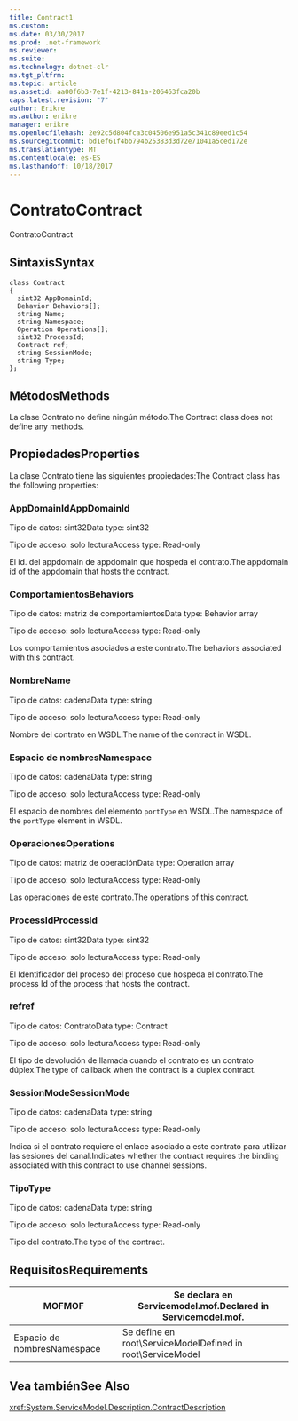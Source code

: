 ```yaml
---
title: Contract1
ms.custom: 
ms.date: 03/30/2017
ms.prod: .net-framework
ms.reviewer: 
ms.suite: 
ms.technology: dotnet-clr
ms.tgt_pltfrm: 
ms.topic: article
ms.assetid: aa00f6b3-7e1f-4213-841a-206463fca20b
caps.latest.revision: "7"
author: Erikre
ms.author: erikre
manager: erikre
ms.openlocfilehash: 2e92c5d804fca3c04506e951a5c341c89eed1c54
ms.sourcegitcommit: bd1ef61f4bb794b25383d3d72e71041a5ced172e
ms.translationtype: MT
ms.contentlocale: es-ES
ms.lasthandoff: 10/18/2017
---
```

# <a name="contract"></a><span data-ttu-id="c030f-102">Contrato</span><span class="sxs-lookup"><span data-stu-id="c030f-102">Contract</span></span>
<span data-ttu-id="c030f-103">Contrato</span><span class="sxs-lookup"><span data-stu-id="c030f-103">Contract</span></span>  
  
## <a name="syntax"></a><span data-ttu-id="c030f-104">Sintaxis</span><span class="sxs-lookup"><span data-stu-id="c030f-104">Syntax</span></span>  
  
```  
class Contract  
{  
  sint32 AppDomainId;  
  Behavior Behaviors[];  
  string Name;  
  string Namespace;  
  Operation Operations[];  
  sint32 ProcessId;  
  Contract ref;  
  string SessionMode;  
  string Type;  
};  
```  
  
## <a name="methods"></a><span data-ttu-id="c030f-105">Métodos</span><span class="sxs-lookup"><span data-stu-id="c030f-105">Methods</span></span>  
 <span data-ttu-id="c030f-106">La clase Contrato no define ningún método.</span><span class="sxs-lookup"><span data-stu-id="c030f-106">The Contract class does not define any methods.</span></span>  
  
## <a name="properties"></a><span data-ttu-id="c030f-107">Propiedades</span><span class="sxs-lookup"><span data-stu-id="c030f-107">Properties</span></span>  
 <span data-ttu-id="c030f-108">La clase Contrato tiene las siguientes propiedades:</span><span class="sxs-lookup"><span data-stu-id="c030f-108">The Contract class has the following properties:</span></span>  
  
### <a name="appdomainid"></a><span data-ttu-id="c030f-109">AppDomainId</span><span class="sxs-lookup"><span data-stu-id="c030f-109">AppDomainId</span></span>  
 <span data-ttu-id="c030f-110">Tipo de datos: sint32</span><span class="sxs-lookup"><span data-stu-id="c030f-110">Data type: sint32</span></span>  
  
 <span data-ttu-id="c030f-111">Tipo de acceso: solo lectura</span><span class="sxs-lookup"><span data-stu-id="c030f-111">Access type: Read-only</span></span>  
  
 <span data-ttu-id="c030f-112">El id. del appdomain de appdomain que hospeda el contrato.</span><span class="sxs-lookup"><span data-stu-id="c030f-112">The appdomain id of the appdomain that hosts the contract.</span></span>  
  
### <a name="behaviors"></a><span data-ttu-id="c030f-113">Comportamientos</span><span class="sxs-lookup"><span data-stu-id="c030f-113">Behaviors</span></span>  
 <span data-ttu-id="c030f-114">Tipo de datos: matriz de comportamientos</span><span class="sxs-lookup"><span data-stu-id="c030f-114">Data type: Behavior array</span></span>  
  
 <span data-ttu-id="c030f-115">Tipo de acceso: solo lectura</span><span class="sxs-lookup"><span data-stu-id="c030f-115">Access type: Read-only</span></span>  
  
 <span data-ttu-id="c030f-116">Los comportamientos asociados a este contrato.</span><span class="sxs-lookup"><span data-stu-id="c030f-116">The behaviors associated with this contract.</span></span>  
  
### <a name="name"></a><span data-ttu-id="c030f-117">Nombre</span><span class="sxs-lookup"><span data-stu-id="c030f-117">Name</span></span>  
 <span data-ttu-id="c030f-118">Tipo de datos: cadena</span><span class="sxs-lookup"><span data-stu-id="c030f-118">Data type: string</span></span>  
  
 <span data-ttu-id="c030f-119">Tipo de acceso: solo lectura</span><span class="sxs-lookup"><span data-stu-id="c030f-119">Access type: Read-only</span></span>  
  
 <span data-ttu-id="c030f-120">Nombre del contrato en WSDL.</span><span class="sxs-lookup"><span data-stu-id="c030f-120">The name of the contract in WSDL.</span></span>  
  
### <a name="namespace"></a><span data-ttu-id="c030f-121">Espacio de nombres</span><span class="sxs-lookup"><span data-stu-id="c030f-121">Namespace</span></span>  
 <span data-ttu-id="c030f-122">Tipo de datos: cadena</span><span class="sxs-lookup"><span data-stu-id="c030f-122">Data type: string</span></span>  
  
 <span data-ttu-id="c030f-123">Tipo de acceso: solo lectura</span><span class="sxs-lookup"><span data-stu-id="c030f-123">Access type: Read-only</span></span>  
  
 <span data-ttu-id="c030f-124">El espacio de nombres del elemento `portType` en WSDL.</span><span class="sxs-lookup"><span data-stu-id="c030f-124">The namespace of the `portType` element in WSDL.</span></span>  
  
### <a name="operations"></a><span data-ttu-id="c030f-125">Operaciones</span><span class="sxs-lookup"><span data-stu-id="c030f-125">Operations</span></span>  
 <span data-ttu-id="c030f-126">Tipo de datos: matriz de operación</span><span class="sxs-lookup"><span data-stu-id="c030f-126">Data type: Operation array</span></span>  
  
 <span data-ttu-id="c030f-127">Tipo de acceso: solo lectura</span><span class="sxs-lookup"><span data-stu-id="c030f-127">Access type: Read-only</span></span>  
  
 <span data-ttu-id="c030f-128">Las operaciones de este contrato.</span><span class="sxs-lookup"><span data-stu-id="c030f-128">The operations of this contract.</span></span>  
  
### <a name="processid"></a><span data-ttu-id="c030f-129">ProcessId</span><span class="sxs-lookup"><span data-stu-id="c030f-129">ProcessId</span></span>  
 <span data-ttu-id="c030f-130">Tipo de datos: sint32</span><span class="sxs-lookup"><span data-stu-id="c030f-130">Data type: sint32</span></span>  
  
 <span data-ttu-id="c030f-131">Tipo de acceso: solo lectura</span><span class="sxs-lookup"><span data-stu-id="c030f-131">Access type: Read-only</span></span>  
  
 <span data-ttu-id="c030f-132">El Identificador del proceso del proceso que hospeda el contrato.</span><span class="sxs-lookup"><span data-stu-id="c030f-132">The process Id of the process that hosts the contract.</span></span>  
  
### <a name="ref"></a><span data-ttu-id="c030f-133">ref</span><span class="sxs-lookup"><span data-stu-id="c030f-133">ref</span></span>  
 <span data-ttu-id="c030f-134">Tipo de datos: Contrato</span><span class="sxs-lookup"><span data-stu-id="c030f-134">Data type: Contract</span></span>  
  
 <span data-ttu-id="c030f-135">Tipo de acceso: solo lectura</span><span class="sxs-lookup"><span data-stu-id="c030f-135">Access type: Read-only</span></span>  
  
 <span data-ttu-id="c030f-136">El tipo de devolución de llamada cuando el contrato es un contrato dúplex.</span><span class="sxs-lookup"><span data-stu-id="c030f-136">The type of callback when the contract is a duplex contract.</span></span>  
  
### <a name="sessionmode"></a><span data-ttu-id="c030f-137">SessionMode</span><span class="sxs-lookup"><span data-stu-id="c030f-137">SessionMode</span></span>  
 <span data-ttu-id="c030f-138">Tipo de datos: cadena</span><span class="sxs-lookup"><span data-stu-id="c030f-138">Data type: string</span></span>  
  
 <span data-ttu-id="c030f-139">Tipo de acceso: solo lectura</span><span class="sxs-lookup"><span data-stu-id="c030f-139">Access type: Read-only</span></span>  
  
 <span data-ttu-id="c030f-140">Indica si el contrato requiere el enlace asociado a este contrato para utilizar las sesiones del canal.</span><span class="sxs-lookup"><span data-stu-id="c030f-140">Indicates whether the contract requires the binding associated with this contract to use channel sessions.</span></span>  
  
### <a name="type"></a><span data-ttu-id="c030f-141">Tipo</span><span class="sxs-lookup"><span data-stu-id="c030f-141">Type</span></span>  
 <span data-ttu-id="c030f-142">Tipo de datos: cadena</span><span class="sxs-lookup"><span data-stu-id="c030f-142">Data type: string</span></span>  
  
 <span data-ttu-id="c030f-143">Tipo de acceso: solo lectura</span><span class="sxs-lookup"><span data-stu-id="c030f-143">Access type: Read-only</span></span>  
  
 <span data-ttu-id="c030f-144">Tipo del contrato.</span><span class="sxs-lookup"><span data-stu-id="c030f-144">The type of the contract.</span></span>  
  
## <a name="requirements"></a><span data-ttu-id="c030f-145">Requisitos</span><span class="sxs-lookup"><span data-stu-id="c030f-145">Requirements</span></span>  
  
|<span data-ttu-id="c030f-146">MOF</span><span class="sxs-lookup"><span data-stu-id="c030f-146">MOF</span></span>|<span data-ttu-id="c030f-147">Se declara en Servicemodel.mof.</span><span class="sxs-lookup"><span data-stu-id="c030f-147">Declared in Servicemodel.mof.</span></span>|  
|---------|-----------------------------------|  
|<span data-ttu-id="c030f-148">Espacio de nombres</span><span class="sxs-lookup"><span data-stu-id="c030f-148">Namespace</span></span>|<span data-ttu-id="c030f-149">Se define en root\ServiceModel</span><span class="sxs-lookup"><span data-stu-id="c030f-149">Defined in root\ServiceModel</span></span>|  
  
## <a name="see-also"></a><span data-ttu-id="c030f-150">Vea también</span><span class="sxs-lookup"><span data-stu-id="c030f-150">See Also</span></span>  
 <xref:System.ServiceModel.Description.ContractDescription>
